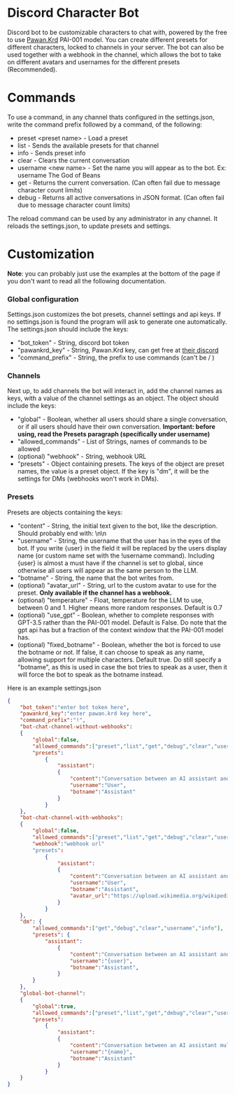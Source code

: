 # Discord Character Bot

Discord bot to be customizable characters to chat with, powered by the free to use [Pawan.Krd](https://discord.gg/pawan) PAI-001 model.
You can create different presets for different characters, locked to channels in your server.
The bot can also be used together with a webhook in the channel, which allows the bot to take on different avatars and usernames for the different presets (Recommended).


# Commands
To use a command, in any channel thats configured in the settings.json, write the command prefix followed by a command, of the following:
* preset \<preset name\> - Load a preset
* list - Sends the available presets for that channel
* info - Sends preset info
* clear - Clears the current conversation
* username \<new name\> - Set the name you will appear as to the bot. Ex: username The God of Beans
* get - Returns the current conversation. (Can often fail due to message character count limits)
* debug - Returns all active conversations in JSON format. (Can often fail due to message character count limits)

The reload command can be used by any administrator in any channel. It reloads the settings.json, to update presets and settings.

# Customization
**Note**: you can probably just use the examples at the bottom of the page if you don't want to read all the following documentation.
### Global configuration
Settings.json customizes the bot presets, channel settings and api keys. If no settings.json is found the program will ask to generate one automatically.
The settings.json should include the keys: 
* "bot_token" - String, discord bot token
* "pawankrd_key" - String, Pawan.Krd key, can get free at [their discord](https://discord.gg/pawan)
* "command_prefix" - String, the prefix to use commands (can't be / )

### Channels
Next up, to add channels the bot will interact in, add the channel names as keys, with a value of the channel settings as an object. The object should include the keys:
* "global" - Boolean, whether all users should share a single conversation, or if all users should have their own conversation. **Important: before using, read the Presets paragraph (specifically under username)**
* "allowed_commands" - List of Strings, names of commands to be allowed
* (optional) "webhook" - String, webhook URL
* "presets" - Object containing presets. The keys of the object are preset names, the value is a preset object. If the key is "dm", it will be the settings for DMs (webhooks won't work in DMs).

### Presets
Presets are objects containing the keys:
* "content" - String, the initial text given to the bot, like the description. Should probably end with: \n\n
* "username" - String, the username that the user has in the eyes of the bot. If you write {user} in the field it will be replaced by the users display name (or custom name set with the !username command). Including {user} is almost a must have if the channel is set to global, since otherwise all users will appear as the same person to the LLM.
* "botname" - String, the name that the bot writes from.
* (optional) "avatar_url" - String, url to the custom avatar to use for the preset. **Only available if the channel has a webhook.**
* (optional) "temperature" - Float, temperature for the LLM to use, between 0 and 1. Higher means more random responses. Default is 0.7
* (optional) "use_gpt" - Boolean, whether to complete responses with GPT-3.5 rather than the PAI-001 model. Default is False. Do note that the gpt api has but a fraction of the context window that the PAI-001 model has.
* (optional) "fixed_botname" - Boolean, whether the bot is forced to use the botname or not. If false, it can choose to speak as any name, allowing support for multiple characters. Default true. Do still specify a "botname", as this is used in case the bot tries to speak as a user, then it will force the bot to speak as the botname instead.

Here is an example settings.json
```json
{
    "bot_token":"enter bot token here",
    "pawankrd_key":"enter pawan.krd key here",
    "command_prefix":"!",
    "bot-chat-channel-without-webhooks":
    {
        "global":false,
        "allowed_commands":["preset","list","get","debug","clear","username","info"],
        "presets":
            {
                "assistant":
                {
                    "content":"Conversation between an AI assistant and user.\n\n",
                    "username":"User",
                    "botname":"Assistant"
                }
            }
    },
    "bot-chat-channel-with-webhooks":
    {
        "global":false,
        "allowed_commands":["preset","list","get","debug","clear","username","info"],
        "webhook":"webhook url"
        "presets":
            {
                "assistant":
                {
                    "content":"Conversation between an AI assistant and user.\n\n",
                    "username":"User",
                    "botname":"Assistant",
                    "avatar_url":"https://upload.wikimedia.org/wikipedia/commons/thumb/0/04/ChatGPT_logo.svg/800px-ChatGPT_logo.svg.png"
                }
            }
    },
    "dm": {
        "allowed_commands":["get","debug","clear","username","info"],
        "presets": {
            "assistant":
                {
                    "content":"Conversation between an AI assistant and user.\n\n",
                    "username":"{user}",
                    "botname":"Assistant",
                }
        }
    },
    "global-bot-channel":
    {
        "global":true,
        "allowed_commands":["preset","list","get","debug","clear","username","info"],
        "presets":
            {
                "assistant":
                {
                    "content":"Conversation between an AI assistant multiple users.\n\n",
                    "username":"{name}",
                    "botname":"Assistant"
                }
            }
    }
}
```
